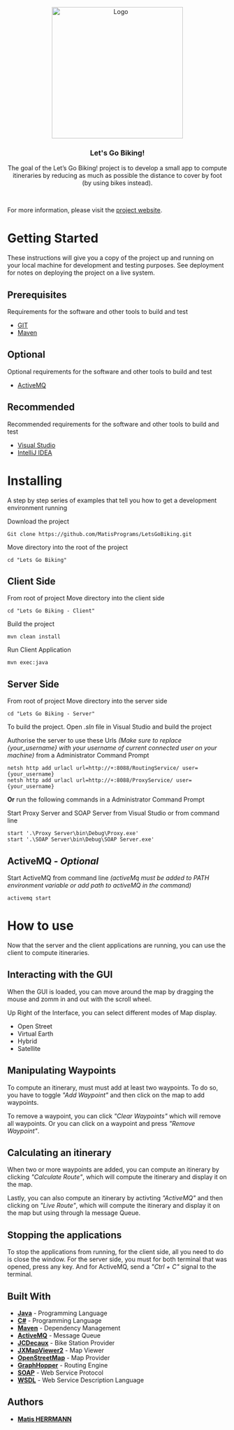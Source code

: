 <p align="center">
  <a href="https://example.com/">
    <img src="https://images.fineartamerica.com/images-medium-large-5/retro-bicycle-with-wine-in-picnic-nightanddayimages.jpg" alt="Logo" height=300>
  </a>

  <h3 align="center">Let's Go Biking!</h3>

  <p align="center">
    The goal of the Let’s Go Biking! project is to develop a small app to compute itineraries by reducing as much as possible the distance to cover by foot (by using bikes instead).
  </p>
</p>

<br>

For more information, please visit the [project website](https://lms.univ-cotedazur.fr/2022/course/view.php?id=1440&section=10#tabs-tree-start).

# Getting Started

These instructions will give you a copy of the project up and running on
your local machine for development and testing purposes. See deployment
for notes on deploying the project on a live system.

## Prerequisites

Requirements for the software and other tools to build and test
- [GIT](https://git-scm.com/)
- [Maven](https://maven.apache.org/)

## Optional

Optional requirements for the software and other tools to build and test
- [ActiveMQ](https://activemq.apache.org/)

## Recommended

Recommended requirements for the software and other tools to build and test
- [Visual Studio](https://visualstudio.microsoft.com/)
- [IntelliJ IDEA](https://www.jetbrains.com/idea/)

# Installing

A step by step series of examples that tell you how to get a development
environment running

Download the project

    Git clone https://github.com/MatisPrograms/LetsGoBiking.git

Move directory into the root of the project

    cd "Lets Go Biking"

## Client Side

From root of project Move directory into the client side

    cd "Lets Go Biking - Client"

Build the project
    
    mvn clean install

Run Client Application
    
    mvn exec:java

## Server Side

From root of project Move directory into the server side

    cd "Lets Go Biking - Server"

To build the project. Open _.sln_ file in Visual Studio and build the project

Authorise the server to use these Urls _(Make sure to replace {your_username} with your username of current connected user on your machine)_ from a Administrator Command Prompt

    netsh http add urlacl url=http://+:8088/RoutingService/ user={your_username}
    netsh http add urlacl url=http://+:8088/ProxyService/ user={your_username}

**Or** run the following commands in a Administrator Command Prompt

Start Proxy Server and SOAP Server from Visual Studio or from command line

    start '.\Proxy Server\bin\Debug\Proxy.exe'
    start '.\SOAP Server\bin\Debug\SOAP Server.exe'

## ActiveMQ - _Optional_

Start ActiveMQ from command line _(activeMq must be added to PATH environment variable or add path to activeMQ in the command)_

    activemq start

# How to use

Now that the server and the client applications are running, you can use the client to compute itineraries.

## Interacting with the GUI

When the GUI is loaded, you can move around the map by dragging the mouse and zomm in and out with the scroll wheel.

Up Right of the Interface, you can select different modes of Map display.
- Open Street
- Virtual Earth
- Hybrid
- Satellite

## Manipulating Waypoints

To compute an itinerary, must must add at least two waypoints. To do so, you have to toggle _"Add Waypoint"_ and then click on the map to add waypoints.

To remove a waypoint, you can click _"Clear Waypoints"_ which will remove all waypoints. Or you can click on a waypoint and press _"Remove Waypoint"_.

## Calculating an itinerary

When two or more waypoints are added, you can compute an itinerary by clicking _"Calculate Route"_, which will compute the itinerary and display it on the map.

Lastly, you can also compute an itinerary by activting _"ActiveMQ"_ and then clicking on _"Live Route"_, which will compute the itinerary and display it on the map but using through la message Queue.

## Stopping the applications

To stop the applications from running, for the client side, all you need to do is close the window. For the server side, you must for both terminal that was opened, press any key. And for ActiveMQ, send a _"Ctrl + C"_ signal to the terminal.

## Built With

  - [**Java**](https://www.java.com/) - Programming Language
  - [**C#**](https://docs.microsoft.com/en-us/dotnet/csharp/) - Programming Language
  - [**Maven**](https://maven.apache.org/) - Dependency Management
  - [**ActiveMQ**](https://activemq.apache.org/) - Message Queue
  - [**JCDecaux**](https://developer.jcdecaux.com/) - Bike Station Provider
  - [**JXMapViewer2**](https://github.com/msteiger/jxmapviewer2) - Map Viewer
  - [**OpenStreetMap**](https://www.openstreetmap.org/) - Map Provider
  - [**GraphHopper**](https://www.graphhopper.com/) - Routing Engine
  - [**SOAP**](https://www.w3.org/TR/soap12-part0/) - Web Service Protocol
  - [**WSDL**](https://www.w3.org/TR/wsdl/) - Web Service Description Language

## Authors

  - [**Matis HERRMANN**](https://github.com/MatisPrograms)
